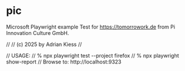 # pic
Microsoft Playwright example Test for https://tomorrowork.de from Pi Innovation Culture GmbH.

//
// (c) 2025 by Adrian Kiess
//

// USAGE:
// % npx playwright test --project firefox
// % npx playwright show-report
// Browse to: http://localhost:9323
